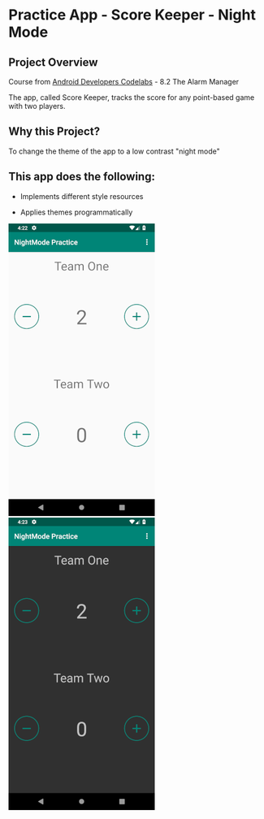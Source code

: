 # Practice App - Score Keeper - Night Mode 

## Project Overview
Course from [Android Developers Codelabs](https://codelabs.developers.google.com/android-training/) - 8.2 The Alarm Manager

The app, called Score Keeper, tracks the score for any point-based game with two players.



## Why this Project?
To change the theme of the app to a low contrast "night mode"



## This app does the following:
- Implements different style resources

- Applies themes programmatically

![Alt text](night_mode_one.png?raw=true "Score Keeper Image One") 
![Alt text](night_mode_two.png?raw=true "Score Keeper Image Two")


